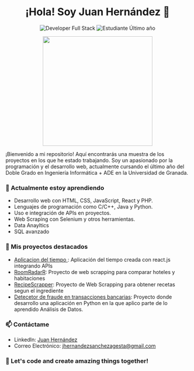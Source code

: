 <h1 align="center">¡Hola! Soy Juan Hernández 👋</h1>

<p align="center">
  <img src="https://img.shields.io/badge/Developer-Full%20Stack-brightgreen" alt="Developer Full Stack">
  <img src="https://img.shields.io/badge/Estudiante-Último año-brightgreen" alt="Estudiante Último año">
</p>

<p align="center">
  <img src="https://media.giphy.com/media/RbDKaczqWovIugyJmW/giphy.gif" width="300">
</p>

¡Bienvenido a mi repositorio! Aquí encontrarás una muestra de los proyectos en los que he estado trabajando. Soy un apasionado por la programación y el desarrollo web, actualmente cursando el último año del Doble Grado en Ingeniería Informática + ADE en la Universidad de Granada.

### 🌱 Actualmente estoy aprendiendo
- Desarrollo web con HTML, CSS, JavaScript, React y PHP.
- Lenguajes de programación como C/C++, Java y Python.
- Uso e integración de APIs en proyectos.
- Web Scraping con Selenium y otros herramientas.
- Data Anayltics
- SQL avanzado

### 🔭 Mis proyectos destacados
- [Aplicacion del tiempo ](https://github.com/juanhdezz/app_tiempo): Aplicación del tiempo creada con react.js integrando APIs
- [RoomRadarR](https://github.com/juanhdezz/RoomRadar-Scrapper): Proyecto de web scrapping para comparar hoteles y habitaciones 
- [RecipeScrapper](https://github.com/juanhdezz/recetas): Proyecto de Web Scrapping para obtener recetas segun el ingrediente
- [Detecetor de fraude en transacciones bancarias](https://github.com/juanhdezz/Fraud_detection_analytics_project): Proyecto donde desarrollo una aplicación en Python en la que aplico parte de lo aprendido Análisis de Datos.

### 📫 Contáctame
- LinkedIn: [Juan Hernández](www.linkedin.com/in/juan-hernandez-sag)
- Correo Electrónico: jhernandezsanchezagesta@gmail.com

### 🚀 Let's code and create amazing things together!
